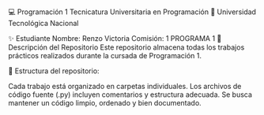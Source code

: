 💻 Programación 1
Tecnicatura Universitaria en Programación
📍 Universidad Tecnológica Nacional

✨ Estudiante
Nombre: Renzo Victoria
Comisión: 1 PROGRAMA 1
📂 Descripción del Repositorio
Este repositorio almacena todas los trabajos prácticos realizados durante la cursada de Programación 1.

📌 Estructura del repositorio:

Cada trabajo está organizado en carpetas individuales.
Los archivos de código fuente (.py) incluyen comentarios y estructura adecuada.
Se busca mantener un código limpio, ordenado y bien documentado.
